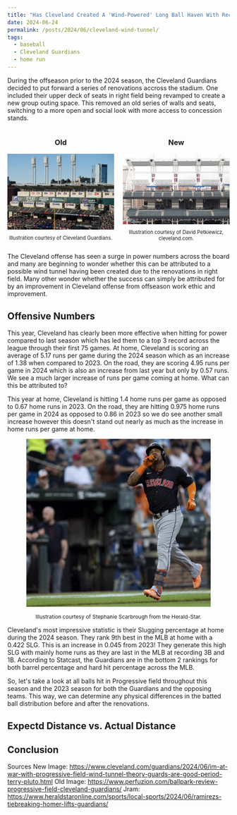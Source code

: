 ```yaml
---
title: "Has Cleveland Created A 'Wind-Powered' Long Ball Haven With Recent Renovations?"
date: 2024-06-24
permalink: /posts/2024/06/cleveland-wind-tunnel/
tags:
  - baseball
  - Cleveland Guardians
  - home run
---
```


During the offseason prior to the 2024 season, the Cleveland Guardians decided to put forward a series of renovations accross the stadium. One included their upper deck of seats in right field being revamped to create a new group outing space. This removed an old series of walls and seats, switching to a more open and social look with more access to concession stands. 

<div style="display: flex; justify-content: center;">
  <div style="flex: 1; max-width: 50%; margin-right: 10px;">
    <h3 style="text-align: center;">Old</h3>
    <img src="/images/oldright.png" style="width: 100%; height: auto; display: block;" alt="Illustration of old right field">
    <p style="text-align: center; font-size: 80%;">Illustration courtesy of Cleveland Guardians.</p>
  </div>
  <div style="flex: 1; max-width: 50%; margin-left: 10px;">
    <h3 style="text-align: center;">New</h3>
    <img src="/images/newright.png" style="width: 100%; height: auto; display: block;" alt="Illustration of new right field">
    <p style="text-align: center; font-size: 80%;">Illustration courtesy of David Petkiewicz, cleveland.com.</p>
  </div>
</div>

The Cleveland offense has seen a surge in power numbers across the board and many are beginning to wonder whether this can be attributed to a possible wind tunnel having been created due to the renovations in right field. Many other wonder whether the success can simply be attributed for by an improvement in Cleveland offense from offseason work ethic and improvement. 

Offensive Numbers 
------
This year, Cleveland has clearly been more effective when hitting for power compared to last season which has led them to a top 3 record across the league through their first 75 games. At home, Cleveland is scoring an average of 5.17 runs per game during the 2024 season which as an increase of 1.38 when compared to 2023. On the road, they are scoring 4.95 runs per game in 2024 which is also an increase from last year but only by 0.57 runs. We see a much larger increase of runs per game coming at home. What can this be attributed to?

This year at home, Cleveland is hitting 1.4 home runs per game as opposed to 0.67 home runs in 2023. On the road, they are hitting 0.975 home runs per game in 2024 as opposed to 0.86 in 2023 so we do see another small increase however this doesn't stand out nearly as much as the increase in home runs per game at home. 

<div style="text-align:center;">
  <img src="/images/j_ram_hr.png" style="width:83%;" alt="Image of Jose Ramirez hitting a home run and celebrating.">
  <p style="text-align:center; font-size:85%;">Illustration courtesy of Stephanie Scarbrough from the Herald-Star.</p>
</div>

Cleveland's most impressive statistic is their Slugging percentage at home during the 2024 season. They rank 9th best in the MLB at home with a 0.422 SLG. This is an increase in 0.045 from 2023!
They generate this high SLG with mainly home runs as they are last in the MLB at recording 3B and 1B. According to Statcast, the Guardians are in the bottom 2 rankings for both barrel percentage and hard hit percentage across the MLB. 

So, let's take a look at all balls hit in Progressive field throughout this season and the 2023 season for both the Guardians and the opposing teams. This way, we can determine any physical differences in the batted ball distribution before and after the renovations.

Expectd Distance vs. Actual Distance
------


Conclusion
------





Sources
New Image: https://www.cleveland.com/guardians/2024/06/im-at-war-with-progressive-field-wind-tunnel-theory-guards-are-good-period-terry-pluto.html 
Old Image: https://www.perfuzion.com/ballpark-review-progressive-field-cleveland-guardians/ 
Jram: https://www.heraldstaronline.com/sports/local-sports/2024/06/ramirezs-tiebreaking-homer-lifts-guardians/
